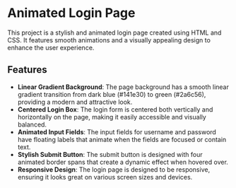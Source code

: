 # Animated Login Page

This project is a stylish and animated login page created using HTML and CSS. It features smooth animations and a visually appealing design to enhance the user experience.

## Features

- **Linear Gradient Background**: The page background has a smooth linear gradient transition from dark blue (#141e30) to green (#2a6c56), providing a modern and attractive look.
- **Centered Login Box**: The login form is centered both vertically and horizontally on the page, making it easily accessible and visually balanced.
- **Animated Input Fields**: The input fields for username and password have floating labels that animate when the fields are focused or contain text.
- **Stylish Submit Button**: The submit button is designed with four animated border spans that create a dynamic effect when hovered over.
- **Responsive Design**: The login page is designed to be responsive, ensuring it looks great on various screen sizes and devices.

